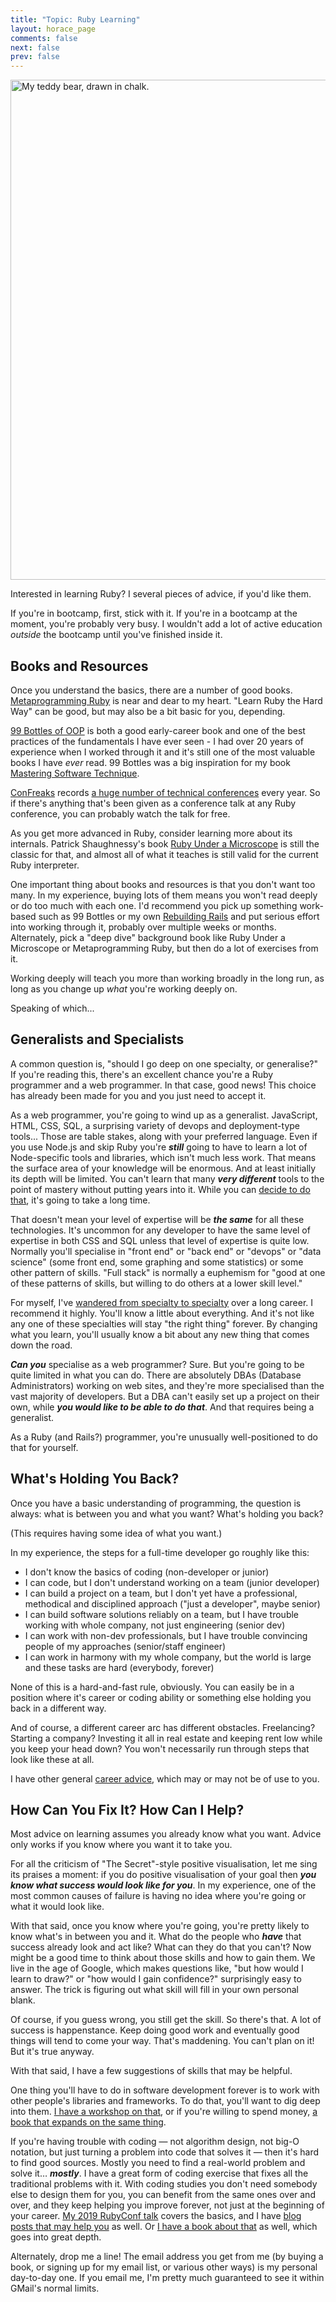 ```yaml
---
title: "Topic: Ruby Learning"
layout: horace_page
comments: false
next: false
prev: false
---
```


<img src="/images/SuperPrincess.png#right" width="600" height="800" alt="My teddy bear, drawn in chalk."> </img>

Interested in learning Ruby? I several pieces of advice, if you'd like them.

If you're in bootcamp, first, stick with it. If you're in a bootcamp at the moment, you're probably very busy. I wouldn't add a lot of active education *outside* the bootcamp until you've finished inside it.

## Books and Resources

Once you understand the basics, there are a number of good books. [Metaprogramming Ruby](https://pragprog.com/book/ppmetr2/metaprogramming-ruby-2) is near and dear to my heart. "Learn Ruby the Hard Way" can be good, but may also be a bit basic for you, depending.

[99 Bottles of OOP](https://www.sandimetz.com/99bottles) is both a good early-career book and one of the best practices of the fundamentals I have ever seen - I had over 20 years of experience when I worked through it and it's still one of the most valuable books I have *ever* read. 99 Bottles was a big inspiration for my book [Mastering Software Technique](https://software-technique.com).

[ConFreaks](https://confreaks.tv) records [a huge number of technical conferences](https://confreaks.tv/conferences) every year. So if there's anything that's been given as a conference talk at any Ruby conference, you can probably watch the talk for free.

As you get more advanced in Ruby, consider learning more about its internals. Patrick Shaughnessy's book [Ruby Under a Microscope](http://patshaughnessy.net/ruby-under-a-microscope) is still the classic for that, and almost all of what it teaches is still valid for the current Ruby interpreter.

One important thing about books and resources is that you don't want too many. In my experience, buying lots of them means you won't read deeply or do too much with each one. I'd recommend you pick up something work-based such as 99 Bottles or my own [Rebuilding Rails](https://rebuilding-rails.com) and put serious effort into working through it, probably over multiple weeks or months. Alternately, pick a "deep dive" background book like Ruby Under a Microscope or Metaprogramming Ruby, but then do a lot of exercises from it.

Working deeply will teach you more than working broadly in the long run, as long as you change up *what* you're working deeply on.

Speaking of which...

## Generalists and Specialists

A common question is, "should I go deep on one specialty, or generalise?" If you're reading this, there's an excellent chance you're a Ruby programmer and a web programmer. In that case, good news! This choice has already been made for you and you just need to accept it.

As a web programmer, you're going to wind up as a generalist. JavaScript, HTML, CSS, SQL, a surprising variety of devops and deployment-type tools... Those are table stakes, along with your preferred language. Even if you use Node.js and skip Ruby you're ***still*** going to have to learn a lot of Node-specific tools and libraries, which isn't much less work. That means the surface area of your knowledge will be enormous. And at least initially its depth will be limited. You can't learn that many ***very different*** tools to the point of mastery without putting years into it. While you can [decide to do that](http://codefol.io/posts/how-to-commit-to-mastery/), it's going to take a long time.

That doesn't mean your level of expertise will be ***the same*** for all these technologies. It's uncommon for any developer to have the same level of expertise in both CSS and SQL unless that level of expertise is quite low. Normally you'll specialise in "front end" or "back end" or "devops" or "data science" (some front end, some graphing and some statistics) or some other pattern of skills. "Full stack" is normally a euphemism for "good at one of these patterns of skills, but willing to do others at a lower skill level."

For myself, I've [wandered from specialty to specialty](http://codefol.io/portfolio/#fulltime) over a long career. I recommend it highly. You'll know a little about everything. And it's not like any one of these specialties will stay "the right thing" forever. By changing what you learn, you'll usually know a bit about any new thing that comes down the road.

***Can you*** specialise as a web programmer? Sure. But you're going to be quite limited in what you can do. There are absolutely DBAs (Database Administrators) working on web sites, and they're more specialised than the vast majority of developers. But a DBA can't easily set up a project on their own, while ***you would like to be able to do that***. And that requires being a generalist.

As a Ruby (and Rails?) programmer, you're unusually well-positioned to do that for yourself.

## What's Holding You Back?

Once you have a basic understanding of programming, the question is always: what is between you and what you want? What's holding you back?

(This requires having some idea of what you want.)

In my experience, the steps for a full-time developer go roughly like this:

* I don't know the basics of coding (non-developer or junior)
* I can code, but I don't understand working on a team (junior developer)
* I can build a project on a team, but I don't yet have a professional, methodical and disciplined approach ("just a developer", maybe senior)
* I can build software solutions reliably on a team, but I have trouble working with whole company, not just engineering (senior dev)
* I can work with non-dev professionals, but I have trouble convincing people of my approaches (senior/staff engineer)
* I can work in harmony with my whole company, but the world is large and these tasks are hard (everybody, forever)

None of this is a hard-and-fast rule, obviously. You can easily be in a position where it's career or coding ability or something else holding you back in a different way.

And of course, a different career arc has different obstacles. Freelancing? Starting a company? Investing it all in real estate and keeping rent low while you keep your head down? You won't necessarily run through steps that look like these at all.

I have other general [career advice](/topics/career), which may or may not be of use to you.

## How Can You Fix It? How Can I Help?

Most advice on learning assumes you already know what you want. Advice only works if you know where you want it to take you.

For all the criticism of "The Secret"-style positive visualisation, let me sing its praises a moment: if you do positive visualisation of your goal then ***you know what success would look like for you***. In my experience, one of the most common causes of failure is having no idea where you're going or what it would look like.

With that said, once you know where you're going, you're pretty likely to know what's in between you and it. What do the people who ***have*** that success already look and act like? What can they do that you can't? Now might be a good time to think about those skills and how to gain them. We live in the age of Google, which makes questions like, "but how would I learn to draw?" or "how would I gain confidence?" surprisingly easy to answer. The trick is figuring out what skill will fill in your own personal blank.

Of course, if you guess wrong, you still get the skill. So there's that. A lot of success is happenstance. Keep doing good work and eventually good things will tend to come your way. That's maddening. You can't plan on it! But it's true anyway.

With that said, I have a few suggestions of skills that may be helpful.

One thing you'll have to do in software development forever is to work with other people's libraries and frameworks. To do that, you'll want to dig deep into them. [I have a workshop on that](https://speakerdeck.com/noahgibbs/build-your-own-framework-to-understand-rails-magic), or if you're willing to spend money, [a book that expands on the same thing](https://rebuilding-rails.com).

If you're having trouble with coding &mdash; not algorithm design, not big-O notation, but just turning a problem into code that solves it &mdash; then it's hard to find good sources. Mostly you need to find a real-world problem and solve it&hellip; ***mostly***. I have a great form of coding exercise that fixes all the traditional problems with it. With coding studies you don't need somebody else to design them for you, you can benefit from the same ones over and over, and they keep helping you improve forever, not just at the beginning of your career. [My 2019 RubyConf talk](https://www.youtube.com/watch?v=33fAzjOTaDE) covers the basics, and I have [blog posts that may help you](https://codefol.io/posts/a-simple-coding-exercise/) as well. Or [I have a book about that](https://software-technique.com) as well, which goes into great depth.

Alternately, drop me a line! The email address you get from me (by buying a book, or signing up for my email list, or various other ways) is my personal day-to-day one. If you email me, I'm pretty much guaranteed to see it within GMail's normal limits.
